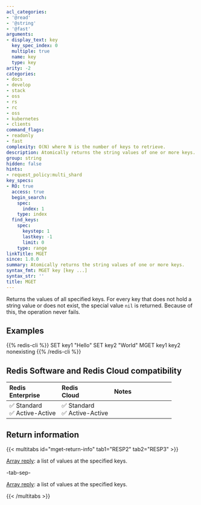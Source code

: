 ```yaml
---
acl_categories:
- '@read'
- '@string'
- '@fast'
arguments:
- display_text: key
  key_spec_index: 0
  multiple: true
  name: key
  type: key
arity: -2
categories:
- docs
- develop
- stack
- oss
- rs
- rc
- oss
- kubernetes
- clients
command_flags:
- readonly
- fast
complexity: O(N) where N is the number of keys to retrieve.
description: Atomically returns the string values of one or more keys.
group: string
hidden: false
hints:
- request_policy:multi_shard
key_specs:
- RO: true
  access: true
  begin_search:
    spec:
      index: 1
    type: index
  find_keys:
    spec:
      keystep: 1
      lastkey: -1
      limit: 0
    type: range
linkTitle: MGET
since: 1.0.0
summary: Atomically returns the string values of one or more keys.
syntax_fmt: MGET key [key ...]
syntax_str: ''
title: MGET
---
```

Returns the values of all specified keys.
For every key that does not hold a string value or does not exist, the special
value `nil` is returned.
Because of this, the operation never fails.

## Examples

{{% redis-cli %}}
SET key1 "Hello"
SET key2 "World"
MGET key1 key2 nonexisting
{{% /redis-cli %}}

## Redis Software and Redis Cloud compatibility

| Redis<br />Enterprise | Redis<br />Cloud | <span style="min-width: 9em; display: table-cell">Notes</span> |
|:----------------------|:-----------------|:------|
| <span title="Supported">&#x2705; Standard</span><br /><span title="Supported"><nobr>&#x2705; Active-Active</nobr></span> | <span title="Supported">&#x2705; Standard</span><br /><span title="Supported"><nobr>&#x2705; Active-Active</nobr></span> |  |

## Return information

{{< multitabs id="mget-return-info" 
    tab1="RESP2" 
    tab2="RESP3" >}}

[Array reply](../../develop/reference/protocol-spec#arrays): a list of values at the specified keys.

-tab-sep-

[Array reply](../../develop/reference/protocol-spec#arrays): a list of values at the specified keys.

{{< /multitabs >}}
